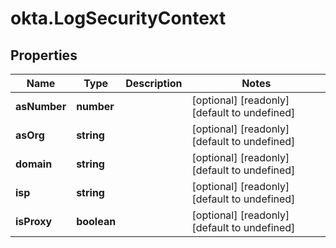 # okta.LogSecurityContext

## Properties

Name | Type | Description | Notes
------------ | ------------- | ------------- | -------------
**asNumber** | **number** |  | [optional] [readonly] [default to undefined]
**asOrg** | **string** |  | [optional] [readonly] [default to undefined]
**domain** | **string** |  | [optional] [readonly] [default to undefined]
**isp** | **string** |  | [optional] [readonly] [default to undefined]
**isProxy** | **boolean** |  | [optional] [readonly] [default to undefined]

